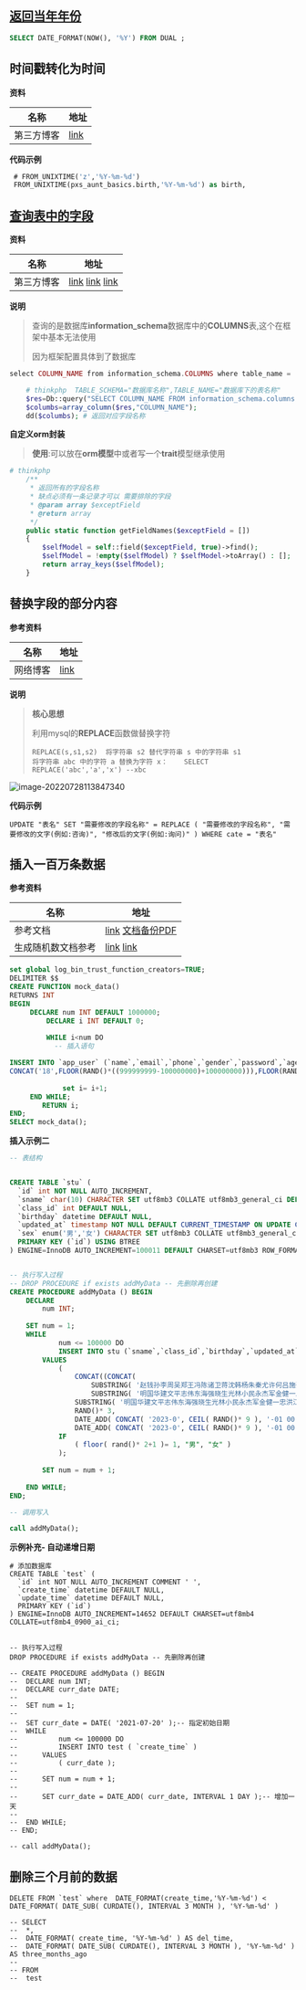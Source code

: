 ## [**返回当年年份**](https://blog.csdn.net/chengmouyu7082/article/details/100910188)

```sql
SELECT DATE_FORMAT(NOW(), '%Y') FROM DUAL ;
```

## **时间戳转化为时间**

**资料**

| 名称       | 地址                                                         |
| ---------- | ------------------------------------------------------------ |
| 第三方博客 | [link](https://blog.csdn.net/weixin_34062469/article/details/86361724) |

**代码示例**

```sql
 # FROM_UNIXTIME('z','%Y-%m-%d')
 FROM_UNIXTIME(pxs_aunt_basics.birth,'%Y-%m-%d') as birth,
```

## [**查询表中的字段**](https://blog.csdn.net/Knight_Key/article/details/122565171)

**资料**

| 名称       | 地址                                                         |
| ---------- | ------------------------------------------------------------ |
| 第三方博客 | [link](https://www.yisu.com/zixun/693352.html) [link](https://blog.csdn.net/qq_28466271/article/details/102503137) [link](https://9iphp.com/web/php/laravel-get-column-data-type.html) |

**说明**

> 查询的是数据库**information_schema**数据库中的**COLUMNS**表,这个在框架中基本无法使用
>
> 因为框架配置具体到了数据库

```php
select COLUMN_NAME from information_schema.COLUMNS where table_name = '具体表名'

    # thinkphp  TABLE_SCHEMA="数据库名称",TABLE_NAME="数据库下的表名称"
    $res=Db::query("SELECT COLUMN_NAME FROM information_schema.columns WHERE TABLE_SCHEMA='laravel_study' AND TABLE_NAME='stu'");
    $columbs=array_column($res,"COLUMN_NAME");
    dd($columbs); # 返回对应字段名称
```

**自定义orm封装**

> **使用**:可以放在**orm模型**中或者写一个**trait**模型继承使用

```php
# thinkphp 
    /**
     * 返回所有的字段名称
     * 缺点必须有一条记录才可以 需要排除的字段
     * @param array $exceptField
     * @return array
     */
    public static function getFieldNames($exceptField = [])
    {
        $selfModel = self::field($exceptField, true)->find();
        $selfModel = !empty($selfModel) ? $selfModel->toArray() : [];
        return array_keys($selfModel);
    }
```

## 替换字段的部分内容

**参考资料**

| 名称     | 地址                                                         |
| -------- | ------------------------------------------------------------ |
| 网络博客 | [link](https://blog.csdn.net/qq_42640067/article/details/118070848) |

**说明**

> **核心思想**
>
> 利用mysql的**REPLACE**函数做替换字符
>
> ```mysql
> REPLACE(s,s1,s2)	将字符串 s2 替代字符串 s 中的字符串 s1	
> 将字符串 abc 中的字符 a 替换为字符 x：    SELECT REPLACE('abc','a','x') --xbc
> ```

![image-20220728113847340](https://yaoliuyang-blog-images.oss-cn-beijing.aliyuncs.com/blogImages/image-20220728113847340.png)

**代码示例**

```shell
UPDATE "表名" SET "需要修改的字段名称" = REPLACE ( "需要修改的字段名称", "需要修改的文字(例如:咨询)", "修改后的文字(例如:询问)" ) WHERE cate = "表名"
```

## 插入一百万条数据

**参考资料**

| 名称               | 地址                                                         |
| ------------------ | ------------------------------------------------------------ |
| 参考文档           | [link](https://mp.weixin.qq.com/s/MArWD5iDi6Sv0r0vfebt5A)  [文档备份PDF](https://gitee.com/yaolliuyang/pdf_doc_backup/raw/master/%E4%B8%BA%E4%BA%86%E5%87%8F%E5%B0%91%E5%BB%B6%E8%BF%9F%E5%92%8C%E5%8D%A1%E9%A1%BF%EF%BC%8C%E6%88%91%E5%AF%B9%20MySQL%20%E6%9F%A5%E8%AF%A2%E5%81%9A%E4%BA%86%E8%BF%99%E4%BA%9B%E4%BC%98%E5%8C%96%E5%A4%84%E7%90%86..._.pdf) |
| 生成随机数文档参考 | [link](https://zhuanlan.zhihu.com/p/386664858)  [link](https://blog.csdn.net/xiaojin21cen/article/details/103661435) |



```sql
set global log_bin_trust_function_creators=TRUE;
DELIMITER $$
CREATE FUNCTION mock_data() 
RETURNS INT
BEGIN
     DECLARE num INT DEFAULT 1000000;
		 DECLARE i INT DEFAULT 0;
		 
		 WHILE i<num DO
		   -- 插入语句

INSERT INTO `app_user` (`name`,`email`,`phone`,`gender`,`password`,`age`) VALUES(CONCAT('用户',i),'762301880@qq.com',
CONCAT('18',FLOOR(RAND()*((999999999-100000000)+100000000))),FLOOR(RAND()*2),UUID(),FLOOR(RAND()*100));
       
			 set i= i+1;
     END WHILE;
        RETURN i;
END;
SELECT mock_data();
```

**插入示例二**

```sql
-- 表结构


CREATE TABLE `stu` (
  `id` int NOT NULL AUTO_INCREMENT,
  `sname` char(10) CHARACTER SET utf8mb3 COLLATE utf8mb3_general_ci DEFAULT NULL,
  `class_id` int DEFAULT NULL,
  `birthday` datetime DEFAULT NULL,
  `updated_at` timestamp NOT NULL DEFAULT CURRENT_TIMESTAMP ON UPDATE CURRENT_TIMESTAMP,
  `sex` enum('男','女') CHARACTER SET utf8mb3 COLLATE utf8mb3_general_ci DEFAULT NULL,
  PRIMARY KEY (`id`) USING BTREE
) ENGINE=InnoDB AUTO_INCREMENT=100011 DEFAULT CHARSET=utf8mb3 ROW_FORMAT=DYNAMIC COMMENT='学生表';


-- 执行写入过程
-- DROP PROCEDURE if exists addMyData -- 先删除再创建
CREATE PROCEDURE addMyData () BEGIN
	DECLARE
		num INT;
	
	SET num = 1;
	WHILE
			num <= 100000 DO
			INSERT INTO stu (`sname`,`class_id`,`birthday`,`updated_at`,`sex`)
		VALUES
			(
				CONCAT((CONCAT(
					SUBSTRING( '赵钱孙李周吴郑王冯陈诸卫蒋沈韩杨朱秦尤许何吕施张孔曹严华金魏陶姜戚谢邹喻柏水窦章云苏潘葛奚范彭郎鲁韦昌马苗凤花方俞任袁柳酆鲍史唐费廉岑薛雷贺倪汤滕殷罗毕郝邬安常乐于时傅皮齐康伍余元卜顾孟平黄和穆萧尹姚邵堪汪祁毛禹狄米贝明臧计伏成戴谈宋茅庞熊纪舒屈项祝董粱杜阮蓝闵席季麻强贾路娄危江童颜郭梅盛林刁钟徐邱骆高夏蔡田樊胡凌霍虞万支柯咎管卢莫经房裘干解应宗丁宣贲邓郁单杭洪包诸左石崔吉钮龚', FLOOR( 1+190 * RAND()), 1 ),
					SUBSTRING( '明国华建文平志伟东海强晓生光林小民永杰军金健一忠洪江福祥中正振勇耀春大宁亮宇兴宝少剑云学仁涛瑞飞鹏安亚泽世汉达卫利胜敏群波成荣新峰刚家龙德庆斌辉良玉俊立浩天宏子松克清长嘉红山贤阳乐锋智青跃元武广思雄锦威启昌铭维义宗英凯鸿森超坚旭政传康继翔栋仲权奇礼楠炜友年震鑫雷兵万星骏伦绍麟雨行才希彦兆贵源有景升惠臣慧开章润高佳虎根远力进泉茂毅富博霖顺信凡豪树和恩向道川彬柏磊敬书鸣芳培全炳基冠晖京欣廷哲保秋君劲轩帆若连勋祖锡吉崇钧田石奕发洲彪钢运伯满庭申湘皓承梓雪孟其潮冰怀鲁裕翰征谦航士尧标洁城寿枫革纯风化逸腾岳银鹤琳显焕来心凤睿勤延凌昊西羽百捷定琦圣佩麒虹如靖日咏会久昕黎桂玮燕可越彤雁孝宪萌颖艺夏桐月瑜沛诚夫声冬奎扬双坤镇楚水铁喜之迪泰方同滨邦先聪朝善非恒晋汝丹为晨乃秀岩辰洋然厚灿卓杨钰兰怡灵淇美琪亦晶舒菁真涵爽雅爱依静棋宜男蔚芝菲露娜珊雯淑曼萍珠诗璇琴素梅玲蕾艳紫珍丽仪梦倩伊茜妍碧芬儿岚婷菊妮媛莲娟一', FLOOR( 1+400 * RAND()), 1 ),
				SUBSTRING( '明国华建文平志伟东海强晓生光林小民永杰军金健一忠洪江福祥中正振勇耀春大宁亮宇兴宝少剑云学仁涛瑞飞鹏安亚泽世汉达卫利胜敏群波成荣新峰刚家龙德庆斌辉良玉俊立浩天宏子松克清长嘉红山贤阳乐锋智青跃元武广思雄锦威启昌铭维义宗英凯鸿森超坚旭政传康继翔栋仲权奇礼楠炜友年震鑫雷兵万星骏伦绍麟雨行才希彦兆贵源有景升惠臣慧开章润高佳虎根远力进泉茂毅富博霖顺信凡豪树和恩向道川彬柏磊敬书鸣芳培全炳基冠晖京欣廷哲保秋君劲轩帆若连勋祖锡吉崇钧田石奕发洲彪钢运伯满庭申湘皓承梓雪孟其潮冰怀鲁裕翰征谦航士尧标洁城寿枫革纯风化逸腾岳银鹤琳显焕来心凤睿勤延凌昊西羽百捷定琦圣佩麒虹如靖日咏会久昕黎桂玮燕可越彤雁孝宪萌颖艺夏桐月瑜沛诚夫声冬奎扬双坤镇楚水铁喜之迪泰方同滨邦先聪朝善非恒晋汝丹为晨乃秀岩辰洋然厚灿卓杨钰兰怡灵淇美琪亦晶舒菁真涵爽雅爱依静棋宜男蔚芝菲露娜珊雯淑曼萍珠诗璇琴素梅玲蕾艳紫珍丽仪梦倩伊茜妍碧芬儿岚婷菊妮媛莲娟一', FLOOR( 1+400 * RAND()), 1 )) ),""),
				RAND()* 3,
				DATE_ADD( CONCAT( '2023-0', CEIL( RAND()* 9 ), '-01 00:00:00' ), INTERVAL FLOOR( 1 + ( RAND() * 108000 )) SECOND ),
				DATE_ADD( CONCAT( '2023-0', CEIL( RAND()* 9 ), '-01 00:00:00' ), INTERVAL FLOOR( 1 + ( RAND() * 108000 )) SECOND ),
			IF
				( floor( rand()* 2+1 )= 1, "男", "女" ) 
			);
		
		SET num = num + 1;
		
	END WHILE;
END;

-- 调用写入

call addMyData();
```

**示例补充- 自动递增日期**

```mysql
# 添加数据库
CREATE TABLE `test` (
  `id` int NOT NULL AUTO_INCREMENT COMMENT ' ',
  `create_time` datetime DEFAULT NULL,
  `update_time` datetime DEFAULT NULL,
  PRIMARY KEY (`id`)
) ENGINE=InnoDB AUTO_INCREMENT=14652 DEFAULT CHARSET=utf8mb4 COLLATE=utf8mb4_0900_ai_ci;


-- 执行写入过程
DROP PROCEDURE if exists addMyData -- 先删除再创建

-- CREATE PROCEDURE addMyData () BEGIN
-- 	DECLARE num INT;
-- 	DECLARE curr_date DATE;
-- 	
-- 	SET num = 1;
-- 	
-- 	SET curr_date = DATE( '2021-07-20' );-- 指定初始日期
-- 	WHILE
-- 			num <= 100000 DO
-- 			INSERT INTO test ( `create_time` )
-- 		VALUES
-- 			( curr_date );
-- 		
-- 		SET num = num + 1;
-- 		
-- 		SET curr_date = DATE_ADD( curr_date, INTERVAL 1 DAY );-- 增加一天
-- 		
-- 	END WHILE;
-- END;

-- call addMyData();
```

## 删除三个月前的数据

```mysql
DELETE FROM `test` where  DATE_FORMAT(create_time,'%Y-%m-%d') <  DATE_FORMAT( DATE_SUB( CURDATE(), INTERVAL 3 MONTH ), '%Y-%m-%d' )

-- SELECT
-- 	*,
-- 	DATE_FORMAT( create_time, '%Y-%m-%d' ) AS del_time,
-- 	DATE_FORMAT( DATE_SUB( CURDATE(), INTERVAL 3 MONTH ), '%Y-%m-%d' ) AS three_months_ago
-- 
-- FROM
-- 	test
```

